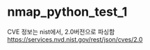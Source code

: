 # nmap_python_test_1


CVE 정보는 nist에서, 2.0버전으로 파싱함
https://services.nvd.nist.gov/rest/json/cves/2.0
